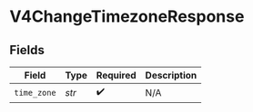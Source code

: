 # V4ChangeTimezoneResponse


## Fields

| Field              | Type               | Required           | Description        |
| ------------------ | ------------------ | ------------------ | ------------------ |
| `time_zone`        | *str*              | :heavy_check_mark: | N/A                |